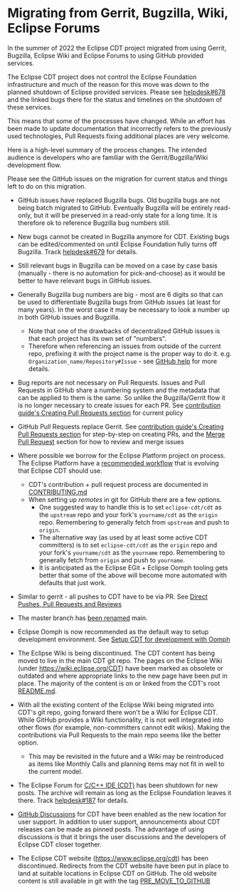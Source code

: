 # Migrating from Gerrit, Bugzilla, Wiki, Eclipse Forums

In the summer of 2022 the Eclipse CDT project migrated from using Gerrit, Bugzilla, Eclipse Wiki and Eclipse Forums to using GitHub provided services.

The Eclipse CDT project does not control the Eclipse Foundation infrastructure and much of the reason for this move was down to the planned shutdown of Eclipse provided services. Please see [helpdesk#678](https://gitlab.eclipse.org/eclipsefdn/helpdesk/-/issues/678) and the linked bugs there for the status and timelines on the shutdown of these services.

This means that some of the processes have changed. While an effort has been made to update documentation that incorrectly refers to the previously used technologies, Pull Requests fixing additional places are very welcome.

Here is a high-level summary of the process changes. The intended audience is developers who are familiar with the Gerrit/Bugzilla/Wiki development flow.

Please see the GitHub issues on the migration for current status and things left to do on this migration.

- GitHub issues have replaced Bugzilla bugs. Old bugzilla bugs are not being batch migrated to GitHub. Eventually Bugzilla will be entirely read-only, but it will be preserved in a read-only state for a long time. It is therefore ok to reference Bugzilla bug numbers still.

- New bugs cannot be created in Bugzilla anymore for CDT. Existing bugs can be edited/commented on until Eclipse Foundation fully turns off Bugzilla. Track [helpdesk#679](https://gitlab.eclipse.org/eclipsefdn/helpdesk/-/issues/679) for details.

- Still relevant bugs in Bugzilla can be moved on a case by case basis (manually - there is no automation for pick-and-choose) as it would be better to have relevant bugs in GitHub issues.

- Generally Bugzilla bug numbers are big - most are 6 digits so that can be used to differentiate Bugzilla bugs from GitHub issues (at least for many years). In the worst case it may be necessary to look a number up in both GitHub issues and Bugzilla.
  - Note that one of the drawbacks of decentralized GitHub issues is that each project has its own set of "numbers". 
  - Therefore when referencing an issues from outside of the current repo, prefixing it with the project name is the proper way to do it. e.g. `Organization_name/Repository#Issue` - see [GitHub help](https://docs.github.com/en/get-started/writing-on-github/working-with-advanced-formatting/autolinked-references-and-urls) for more details.

- Bug reports are not necessary on Pull Requests. Issues and Pull Requests in GitHub share a numbering system and the metadata that can be applied to them is the same. So unlike the Bugzilla/Gerrit flow it is no longer necessary to create issues for each PR. See [contribution guide's Creating Pull Requests section](CONTRIBUTING.md#Creating-Pull-Requests) for current policy

- GitHub Pull Requests replace Gerrit. See [contribution guide's Creating Pull Requests section](CONTRIBUTING.md#Creating-Pull-Requests) for step-by-step on creating PRs, and the [Merge Pull Request](CONTRIBUTING.md#Merge-Pull-Request) section for how to review and merge issues

- Where possible we borrow for the Eclipse Platform project on process. The Eclipse Platform have a [recommended workflow](https://github.com/eclipse-platform/.github/blob/main/CONTRIBUTING.md#recommended-workflow) that is evolving that Eclipse CDT should use.
  - CDT's contribution + pull request process are documented in [CONTRIBUTING.md](CONTRIBUTING.md)
  - When setting up *remotes* in git for GitHub there are a few options. 
    - One suggested way to handle this is to set `eclipse-cdt/cdt` as the `upstream` repo and your fork's `yourname/cdt` as the `origin` repo. Remembering to generally fetch from `upstream` and push to `origin`.
    - The alternative way (as used by at least some active CDT committers) is to set `eclipse-cdt/cdt` as the `origin` repo and your fork's `yourname/cdt` as the `yourname` repo. Remembering to generally fetch from `origin` and push to `yourname`.
    - It is anticipated as the Eclipse EGit + Eclipse Oomph tooling gets better that some of the above will become more automated with defaults that just work.

- Similar to gerrit - all pushes to CDT have to be via PR. See [Direct Pushes, Pull Requests and Reviews](POLICY.md#Direct-Pushes,-Pull-Requests-and-Reviews)

- The master branch has [been renamed](https://github.com/github/renaming) main.

- Eclipse Oomph is now recommended as the default way to setup development environment. See [Setup CDT for development with Oomph](CONTRIBUTING.md#Setup-CDT-for-development-with-Oomph)

- The Eclipse Wiki is being discontinued. The CDT content has being moved to live in the main CDT git repo. The pages on the Eclipse Wiki (under https://wiki.eclipse.org/CDT) have been marked as obsolete or outdated and where appropriate links to the new page have been put in place. The majority of the content is on or linked from the CDT's root [README.md](README.md).

- With all the existing content of the Eclipse Wiki being migrated into CDT's git repo, going forward there won't be a Wiki for Eclipse CDT. While GitHub provides a Wiki functionality, it is not well integrated into other flows (for example, non-committers cannot edit wikis). Making the contributions via Pull Requests to the main repo seems like the better option.
  - This may be revisited in the future and a Wiki may be reintroduced as items like Monthly Calls and planning items may not fit in well to the current model.

- The Eclipse Forum for [C/C++ IDE (CDT)](https://www.eclipse.org/forums/index.php/f/80/) has been shutdown for new posts. The archive will remain as long as the Eclipse Foundation leaves it there. Track [helpdesk#187](https://gitlab.eclipse.org/eclipsefdn/helpdesk/-/issues/187) for details. 

- [GitHub Discussions](https://github.com/eclipse-cdt/cdt/discussions) for CDT have been enabled as the new location for user support. In addition to user support, announcements about CDT releases can be made as pinned posts. The advantage of using discussions is that it brings the user discussions and the developers of Eclipse CDT closer together.

- The Eclipse CDT website (https://www.eclipse.org/cdt) has been discontinued.
Redirects from the CDT website have been put in place to land at suitable locations in Eclipse CDT on GitHub.
The old website content is still available in git with the tag [PRE_MOVE_TO_GITHUB](https://git.eclipse.org/r/plugins/gitiles/www.eclipse.org/cdt/+/refs/tags/PRE_MOVE_TO_GITHUB)

